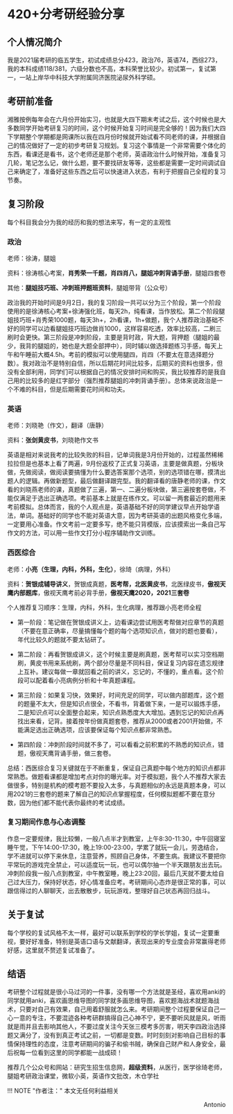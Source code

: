 # 420+分考研经验分享

## 个人情况简介

我是2021届考研的临五学生，初试成绩总分423，政治76，英语74，西综273，我的本科成绩118/381，六级分数也不高，本科荣誉比较少。初试第一，复试第一，一站上岸华中科技大学附属同济医院泌尿外科学硕。

## 考研前准备

湘雅按例每年会在六月份开始实习，也就是大四下期末考试之后，这个时候也是大多数同学开始考研复习的时间，这个时候开始复习时间是完全够的！因为我们大四下学期整个学期都是网课所以我在四月份时候就开始试看不同老师的课，并根据自己的情况做好了一定的初步考研复习规划。复习这个事情是一个非常需要个体化的东西，看课还是看书，这个老师还是那个老师，英语政治什么时候开始，准备复习几轮，笔记怎么记，做什么题，要不要找研友等等，这些都是需要一定时间调试自己来确定了，准备好这些东西之后可以快速进入状态，有利于把握自己全程的复习节奏。

## 复习阶段

每个科目我会分为我的经历和我的想法来写，有一定的主观性

### 政治

老师：徐涛，腿姐

资料：徐涛核心考案，**肖秀荣一千题，肖四肖八，腿姐冲刺背诵手册**，腿姐四套卷

其他：**腿姐技巧班、冲刺班押题班资料**，腿姐带背（公众号）

政治我的开始时间是9月2日，我的复习阶段一共可以分为三个阶段，第一个阶段使用的是徐涛核心考案+徐涛强化班，每天2h，纯看课，当作放松。第二个阶段腿姐技巧班+肖秀荣1000题，每天3h+，2h看课，1h+做题，我个人推荐政治基础不好的同学可以边看腿姐技巧班边做肖1000，这样容易吃透，效率比较高，二刷三刷时会更快。第三阶段是冲刺阶段，主要是背时政，背大题，背押题（腿姐的最少，我背的腿姐的，她也是大题全部押中），同时辅以做选择题练习手感，每天上午和午睡前大概4.5h。考前的模拟可以使用腿四，肖四（不要太在意选择题分数）。我对政治不是特别自信，所以后期花时间比较多，后期买的资料也很多，但没有全部利用，同学们可以根据自己的情况安排时间和购买，我比较推荐的是我自己用的比较多的是红字部分（强烈推荐腿姐的冲刺背诵手册）。总体来说政治是一个不难的科目，但是后期需要花时间和功夫。

### 英语

老师：刘晓艳（作文），翻译（唐静）

资料：**张剑黄皮书**，刘晓艳作文书

英语是相对来说我考的比较失败的科目，记单词我是3月份开始的，过程虽然稀稀拉拉但是也基本上看了两遍，9月份返校了正式复习英语，主要是做真题，分板块做，先做阅读，做阅读要搞懂为什么要选答案那个选项，别的选项错在哪，摸清出题人的逻辑。再做新题型，最后做翻译跟完型。我的翻译看的唐静老师的课，作文看的刘晓燕老师的课，真题做了三遍，第一、二遍分板块做，第三遍按套卷做，不能仅满足于选出正确选项。考前基本上就是在练作文。可以留一两套最近的题用来考前模拟。总体而言，我的个人观点是，英语基础不好的同学建议早点开始学语法，单词。基础好的同学也不能对英语大意，因为考研英语的出题风格变化多端，一定要用心准备。作文考前一定要多写，绝不能只背模版，应该摸索出一条自己写作文的方法，可以用一些作文打分小程序辅助作文训练。

### 西医综合

老师：**小亮（生理，内科，外科，生化）**，徐琦（病理，外科）

资料：**贺银成辅导讲义**，贺银成真题，**医考帮，北医黄皮书**，北医绿皮书，**傲视天鹰内部题库**，傲视天鹰考前必背手册，**傲视天鹰2020，2021三套卷**

个人推荐复习顺序：生理，内科，外科，生化病理，推荐跟小亮老师全程

+ 第一阶段：笔记做在贺银成讲义上，边看课边尝试用医考帮做对应章节的真题（不要在意正确率，尽量搞懂每个题的每个选项知识点，做对的题也要看），年代比较久的题就不要太钻研了。

+ 第二阶段：再看贺银成讲义，这个时候主要是刷真题，医考帮可以实习空档期刷，黄皮书用来系统刷，两个部分尽量是不同科目，保证复习内容在遗忘规律上互补。建议每做一章就回看之前的讲义，忘记的，不懂的，重点看。这个阶段可以配着看小亮病例分析和十年真题课程。

+ 第三阶段：如果复习快，效果好，时间充足的同学，可以做内部题库，这个题的题量不太大，但是知识点很全，不看书，背着做下来，一是可以锻炼手感，二是知识点可以全面整合起来，知识点熟悉度大大增加。遇到忘记的知识点再找出来看，记背。接着按年份做真题套卷，推荐从2000或者2001开始做，不能满足选出正确选项，应该要保证每个知识点都非常熟悉。

+ 第四阶段：冲刺阶段时间就不多了，可以看看之前积累的不熟悉的知识点，错题，傲视天鹰背诵手册，做三套卷。

总结：西医综合复习关键就在于不断重复，保证自己真题中每个地方的知识点都非常熟悉。做题看课都是增加考点对你的曝光率。对于模拟题，我个人不推荐大家去做很多，特别是机构的模考题不要投入太多，与真题相似的永远是真题本身，可以用2021的三套卷的题来了解自己的知识点掌握程度，任何模拟题都不要在意分数，因为他们都不能代表你最终的考试成绩。

### 复习期间作息与心态调整

作息一定要规律，我比较懒，一般八点半才到教室，上午8:30-11:30，中午回寝室睡午觉，下午14:00-17:30，晚上19:00-23:00，学累了就玩一会儿，劳逸结合，学不进就可以停下来休息，注意营养，照顾自己身体，不要生病。我建议不要把你平常玩的游戏完全禁止，可以适度玩一玩，也可以偶尔抽一个半天跟朋友出去玩。冲刺阶段我一般八点到教室，中午教室睡，晚上23:20回，最后几天就不要太给自己过大压力，保持好状态，好心情准备应考。考研期间心态炸是很正常的事，可以跟信得过的人聊聊天，出去散散步，玩玩游戏，整理好自己状态再回归战斗。

## 关于复试

每个学校的复试风格不太一样，最好可以联系到学校的学长学姐，复试一定要重视，要好好准备，特别是英语口语与文献翻译，表现出来的专业度会非常赢得老师好感，这里就不赘述复试准备了。

## 结语

考研整个过程就是很小马过河的一件事，没有哪一个方法就是圣经，喜欢用anki的同学就用anki，喜欢画思维导图的同学就多画思维导图，喜欢题海战术就题海战术，只要对自己有效果，自己用着舒服就怎么来。考研期间整个过程要保证自己一心一意的专注，不要混迹各种考研群搞得自己心神不宁，更不要听风就是风，听雨就是雨并且去影响其他人，不要过度关注今天张三模考多厉害，明天李四政治选择题又满分了，没有到真正考试之前，一切都是变数。时时刻刻对影响自己目标的事情保持理性的态度，注意考研期间的骗子和偷书贼，确保自己财产和人身安全，最后祝每一位看到这里的同学都能一战成硕！

推荐几个公众号和网站：研究生招生信息网，**超级资料**，从医行，医学徐琦老师，腿姐考研政治课堂，微软小英，英语作文批改，木仓学社

!!! NOTE "作者注："
    本文无任何利益相关

<p align="right">Antonio</p>